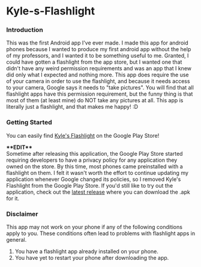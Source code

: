 # Kyle-s-Flashlight

### Introduction
This was the first Android app I've ever made. I made this app for android phones because I wanted to produce my first android app without the help of my professors, and I wanted it to be something useful to me. Granted, I could have gotten a flashlight from the app store, but I wanted one that didn't have any weird permission requirements and was an app that I knew did only what I expected and nothing more. This app does require the use of your camera in order to use the flashlight, and because it needs access to your camera, Google says it needs to "take pictures". You will find that all flashlight apps have this permission requirement, but the funny thing is that most of them (at least mine) do NOT take any pictures at all. This app is literally just a flashlight, and that makes me happy! :D

### Getting Started
You can easily find [Kyle's Flashlight](https://play.google.com/store/apps/details?id=kyle.flashlight&hl=en) on the Google Play Store!

**\*\*EDIT\*\***  
Sometime after releasing this application, the Google Play Store started requiring developers to have a privacy policy for any application they owned on the store. By this time, most phones came preinstalled with a flashlight on them. I felt it wasn't worth the effort to continue updating my application whenever Google changed its policies, so I removed Kyle's Flashlight from the Google Play Store. If you'd still like to try out the application, check out the [latest release](https://github.com/kwilliams3/Kyle-s-Flashlight/releases/tag/Cherry-Pie) where you can download the .apk for it.

### Disclaimer
This app may not work on your phone if any of the following conditions apply to you. These conditions often lead to problems with flashlight apps in general.
1. You have a flashlight app already installed on your phone.  
2. You have yet to restart your phone after downloading the app.
